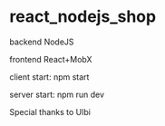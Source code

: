 # react_nodejs_shop

backend NodeJS

frontend React+MobX

client start: npm start

server start: npm run dev


Special thanks to Ulbi 
